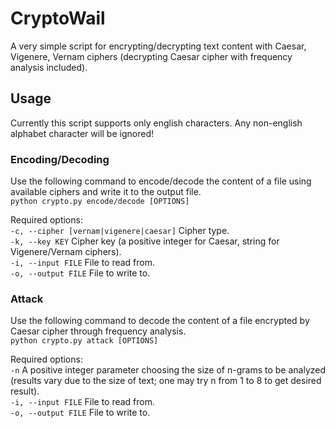 # CryptoWail
A very simple script for encrypting/decrypting text content with Caesar, Vigenere, Vernam ciphers (decrypting Caesar cipher with frequency analysis included).

## Usage
Currently this script supports only english characters. Any non-english alphabet character will be ignored!
### Encoding/Decoding
Use the following command to encode/decode the content of a file using available ciphers and write it to the output file.<br />
`python crypto.py encode/decode [OPTIONS]`

Required options:<br />
`-c, --cipher [vernam|vigenere|caesar]` Cipher type. <br />
`-k, --key KEY` Cipher key (a positive integer for Caesar, string for Vigenere/Vernam ciphers). <br />
`-i, --input FILE` File to read from. <br />
`-o, --output FILE` File to write to. <br />

### Attack
Use the following command to decode the content of a file encrypted by Caesar cipher through frequency analysis.<br />
`python crypto.py attack [OPTIONS]`

Required options:<br />
`-n` A positive integer parameter choosing the size of n-grams to be analyzed (results vary due to the size of text; one may try n from 1 to 8 to get desired result). <br />
`-i, --input FILE` File to read from. <br />
`-o, --output FILE` File to write to. <br />

